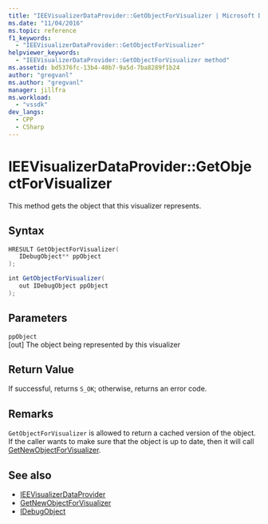 ```yaml
---
title: "IEEVisualizerDataProvider::GetObjectForVisualizer | Microsoft Docs"
ms.date: "11/04/2016"
ms.topic: reference
f1_keywords:
  - "IEEVisualizerDataProvider::GetObjectForVisualizer"
helpviewer_keywords:
  - "IEEVisualizerDataProvider::GetObjectForVisualizer method"
ms.assetid: bd5376fc-13b4-40b7-9a5d-7ba8289f1b24
author: "gregvanl"
ms.author: "gregvanl"
manager: jillfra
ms.workload:
  - "vssdk"
dev_langs:
  - CPP
  - CSharp
---
```

# IEEVisualizerDataProvider::GetObjectForVisualizer
This method gets the object that this visualizer represents.

## Syntax

```cpp
HRESULT GetObjectForVisualizer(
   IDebugObject** ppObject
);
```

```csharp
int GetObjectForVisualizer(
   out IDebugObject ppObject
);
```

## Parameters
`ppObject`\
[out] The object being represented by this visualizer

## Return Value
 If successful, returns `S_OK`; otherwise, returns an error code.

## Remarks
 `GetObjectForVisualizer` is allowed to return a cached version of the object. If the caller wants to make sure that the object is up to date, then it will call [GetNewObjectForVisualizer](../../../extensibility/debugger/reference/ieevisualizerdataprovider-getnewobjectforvisualizer.md).

## See also
- [IEEVisualizerDataProvider](../../../extensibility/debugger/reference/ieevisualizerdataprovider.md)
- [GetNewObjectForVisualizer](../../../extensibility/debugger/reference/ieevisualizerdataprovider-getnewobjectforvisualizer.md)
- [IDebugObject](../../../extensibility/debugger/reference/idebugobject.md)